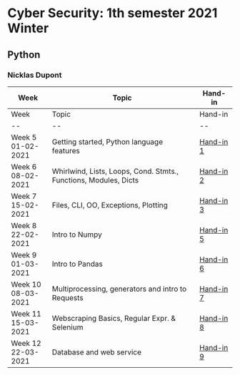 # Cyber Security: 1th semester 2021 Winter
## Python 
### Nicklas Dupont

|Week|Topic|Hand-in|
|--|--|--|
|Week|Topic|Hand-in|
|--|--|--|
|Week 5<br/>01-02-2021|Getting started, Python language features|[Hand-in 1](https://github.com/TheDanishWonder/Cyber_security/tree/main/session01)|
|Week 6<br/>08-02-2021|Whirlwind, Lists, Loops, Cond. Stmts., Functions, Modules, Dicts|[Hand-in 2](https://github.com/TheDanishWonder/4sem_Python/tree/master/Assignments/Week%206%20-%20Whirlwind%2C%20Lists%2C%20Loops%2C%20Cond.%20Stmts.%2C%20Functions%2C%20Modules%2C%20Dicts)|
|Week 7<br/>15-02-2021|Files, CLI, OO, Exceptions, Plotting|[Hand-in 3](https://github.com/TheDanishWonder/4sem_Python/tree/master/Assignments/Week%207%20-%20Files%2C%20CLI%2C%20OO%2C%20Exceptions%2C%20Plotting)|
|Week 8<br/>22-02-2021|Intro to Numpy|[Hand-in 5](https://github.com/TheDanishWonder/4sem_Python/tree/master/Assignments/Week%208%20-%20Intro%20to%20Numpy)|
|Week 9<br/>01-03-2021|Intro to Pandas|[Hand-in 6](https://github.com/TheDanishWonder/4sem_Python/tree/master/Assignments/Week%209%20-%20Intro%20to%20Pandas)|
|Week 10<br/>08-03-2021|Multiprocessing, generators and intro to Requests|[Hand-in 7](https://github.com/TheDanishWonder/4sem_Python/tree/master/Assignments/Week%2010%20-%20Multiprocessing%2C%20generators%20and%20intro%20to%20Requests)|
|Week 11<br/>15-03-2021|Webscraping Basics, Regular Expr. & Selenium|[Hand-in 8](https://github.com/TheDanishWonder/4sem_Python/tree/master/Assignments/Week%2011%20-%20Webscraping%20Basics%2C%20Regular%20Expr.%20%26%20Selenium)|
|Week 12<br/>22-03-2021|Database and web service|[Hand-in 9](https://github.com/TheDanishWonder/4sem_Python/tree/master/Assignments/Week%2012%20-%20Database%20and%20Web%20service)|
